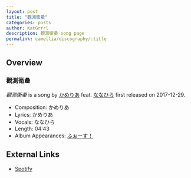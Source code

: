 ```yaml
---
layout: post
title: "觀測衞曐"
categories: posts
author: KatGrrrl
description: 觀測衞曐 song page
permalink: camellia/discography/:title
---
```


## Overview

### 觀測衞曐

*觀測衞曐* is a song by [かめりあ](/camellia) feat. [ななひら](#) first released on 2017-12-29.

* Composition: かめりあ
* Lyrics: かめりあ
* Vocals: ななひら
* Length: 04:43
* Album Appearances: [ふぉーす！](/camellia/albums/Force)

## External Links

* [Spotify](https://open.spotify.com/track/57n7x9GnxhF9UmeAUMkOUV?si=f8e6c93078184599)
